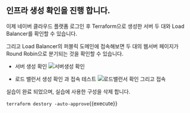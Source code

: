 ## 인프라 생성 확인을 진행 합니다.

이제 네이버 클라우드 플랫폼 로그인 후 Terraform으로 생성한 서버 두 대와 Load Balancer를 확인할 수 있습니다.

그리고 Load Balancer의 퍼블릭 도메인에 접속해보면 두 대의 웹서버 페이지가 Round Robin으로 분기되는 것을 확인할 수 있습니다.

- 서버 생성 확인
![서버생성 확인](/img/check01.png)

- 로드 밸런서 생성 확인 과  접속 테스트
![로드밸런서 확인 그리고 접속](/img/check02.png)

실습이 완료 되었으며, 실습에 사용한 구성을 삭제 합니다.

`terraform destory -auto-approve`{{execute}}
